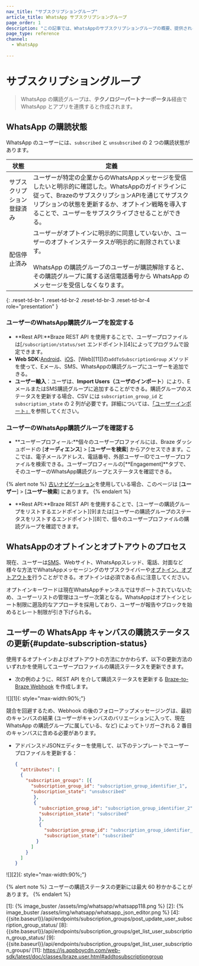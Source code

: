 ```yaml
---
nav_title: "サブスクリプショングループ"
article_title: WhatsApp サブスクリプショングループ
page_order: 1
description: "この記事では、WhatsAppのサブスクリプショングループの概要、提供されるサブスクリプションの状態、サブスクリプショングループの設定方法について説明する。"
page_type: reference
channel:
  - WhatsApp
 
---
```


# サブスクリプショングループ

> WhatsApp の購読グループは、**テクノロジーパートナーポータル**経由で WhatsApp とアプリを連携すると作成されます。

## WhatsApp の購読状態

WhatsApp のユーザーには、`subscribed` と `unsubscribed` の 2 つの購読状態があります。

| 状態 | 定義 |
| --- | --- |
| サブスクリプション登録済み | ユーザーが特定の企業からのWhatsAppメッセージを受信したいと明示的に確認した。WhatsAppのガイドラインに従って、BrazeのサブスクリプションAPIを通じてサブスクリプションの状態を更新するか、オプトイン戦略を導入することで、ユーザーをサブスクライブさせることができる。 |
| 配信停止済み | ユーザーがオプトインに明示的に同意していないか、ユーザーのオプトインステータスが明示的に削除されています。<br><br> WhatsApp の購読グループのユーザーが購読解除すると、その購読グループに属する送信電話番号から WhatsApp のメッセージを受信しなくなります。 |
{: .reset-td-br-1 .reset-td-br-2 .reset-td-br-3  .reset-td-br-4 role="presentation" }

### ユーザーのWhatsApp購読グループを設定する

- **Rest API:**Braze REST API を使用することで、ユーザープロファイルは[`/subscription/status/set` エンドポイント][4]によってプログラムで設定できます。
- **Web SDK:**[Android](https://braze-inc.github.io/braze-android-sdk/javadocs/com/braze/BrazeUser.html#addToSubscriptionGroup-java.lang.String-)、[iOS](https://appboy.github.io/appboy-ios-sdk/docs/interface_a_b_k_user.html#a74092a50fcda364bb159013d0222e287)、[Web][11]]の`addToSubscriptionGroup` メソッドを使って、Eメール、SMS、WhatsAppの購読グループにユーザーを追加できる。
- **ユーザー輸入**：ユーザは、**Import Users（ユーザのインポート**）により、EメールまたはSMS購読グループに追加することができる。購読グループのステータスを更新する場合、CSV には `subscription_group_id` と `subscription_state` の 2 列が必要です。詳細については、[「ユーザーインポート」]({{site.baseurl}}/user_guide/data_and_analytics/user_data_collection/user_import/#updating-subscription-group-status)を参照してください。

### ユーザーのWhatsApp購読グループを確認する

- **ユーザープロフィール:**個々のユーザープロファイルには、Braze ダッシュボードの [**オーディエンス**] > [**ユーザーを検索**] からアクセスできます。ここでは、電子メールアドレス、電話番号、外部ユーザーIDでユーザープロファイルを検索できる。ユーザープロフィールの[**Engagement]**タブで、そのユーザーのWhatsApp購読グループとステータスを確認できる。

{% alert note %}
[古いナビゲーション]({{site.baseurl}}/navigation)を使用している場合、このページは [**ユーザー**] > [**ユーザー検索**] にあります。
{% endalert %}

- **Rest API:**Braze REST API を使用することで、[ユーザーの購読グループをリストするエンドポイント][9]または[ユーザーの購読グループのステータスをリストするエンドポイント][8]で、個々のユーザープロファイルの購読グループを確認できます。 

## WhatsAppのオプトインとオプトアウトのプロセス

現在、ユーザーは[SMS](https://github.com/braze-inc/in-app-message-templates/tree/master/braze-templates/4-sms-capture-modal)、Webサイト、WhatsAppスレッド、電話、対面など様々な方法でWhatsAppメッセージングのサブスクライバーや[オプトイン、オプトアウトを]({{site.baseurl}}/user_guide/message_building_by_channel/whatsapp/message_processing/opt-ins_and_opt-outs/)行うことができる。オプトインは必須である点に注意してください。

オプトインキーワードは現在WhatsAppチャンネルではサポートされていないため、ユーザーリストの管理はユーザー次第となる。WhatsAppはオプトインとレート制限に遡及的なアプローチを採用しており、ユーザーが報告やブロックを始めるとレート制限が引き下げられる。 

## ユーザーの WhatsApp キャンバスの購読ステータスの更新{#update-subscription-status}

使用するオプトインおよびオプトアウトの方法にかかわらず、以下の更新方法のいずれかを使用してユーザープロファイルの購読ステータスを更新できます。

- 次の例のように、REST API を介して購読ステータスを更新する [Braze-to-Braze Webhook]({{site.baseurl}}/user_guide/message_building_by_channel/webhooks/braze_to_braze_webhooks/#things-to-know) を作成します。

![][1]{: style="max-width:90%;"}

競合を回避するため、Webhook の後のフォローアップメッセージングは、最初のキャンバスの結果 (ユーザーがキャンバスのバリエーションに入って、現在 WhatsApp の購読グループに属している、など) によってトリガーされる 2 番目のキャンバスに含める必要があります。

- アドバンスドJSONエディターを使用して、以下のテンプレートでユーザープロファイルを更新する： 

	```json
	{
	  "attributes": [
	  {
	  	"subscription_groups": [{
	  	  "subscription_group_id": "subscription_group_identifier_1",
	  	  "subscription_state": "unsubscribed"
	  	   },
	  	   {
	  	     "subscription_group_id": "subscription_group_identifier_2",
	  	     "subscription_state": "subscribed"
	  	     },
	  	     {
	  	       "subscription_group_id": "subscription_group_identifier_3",
	  	       "subscription_state": "subscribed"
	  	    }
	  	  ]
	  	}
	  ]
	}
	```

![][2]{: style="max-width:90%;"}

{% alert note %}
ユーザーの購読ステータスの更新には最大 60 秒かかることがあります。
{% endalert %}

[1]: {% image_buster /assets/img/whatsapp/whatsapp118.png %}
[2]: {% image_buster /assets/img/whatsapp/whatsapp_json_editor.png %}
[4]: {{site.baseurl}}/api/endpoints/subscription_groups/post_update_user_subscription_group_status/
[8]: {{site.baseurl}}/api/endpoints/subscription_groups/get_list_user_subscription_group_status/
[9]: {{site.baseurl}}/api/endpoints/subscription_groups/get_list_user_subscription_groups/
[11]: https://js.appboycdn.com/web-sdk/latest/doc/classes/braze.user.html#addtosubscriptiongroup
